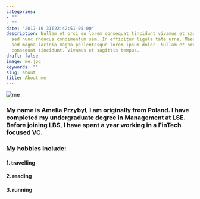 ```yaml
---
categories:
- ""
- ""
date: "2017-10-31T22:42:51-05:00"
description: Nullam et orci eu lorem consequat tincidunt vivamus et sagittis magna
  sed nunc rhoncus condimentum sem. In efficitur ligula tate urna. Maecenas massa
  sed magna lacinia magna pellentesque lorem ipsum dolor. Nullam et orci eu lorem
  consequat tincidunt. Vivamus et sagittis tempus.
draft: false
image: me.jpg
keywords: ""
slug: about
title: About me
---
```


![me](/img/blogs/snorkelling.jpg)

### My name is **Amelia Przybyl**, I am originally from Poland. I have completed my undergraduate degree in Management at LSE. Before joining LBS, I have spent a year working in a FinTech focused VC.

### My hobbies include:

#### 1. travelling

#### 2. reading

#### 3. running
